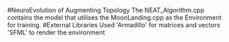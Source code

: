 #NeuroEvolution of Augmenting Topology
The NEAT_Algorithm.cpp contains the model that utilises the MoonLanding.cpp as the Environment for training.
#External Libraries Used
'Armadillo' for matrices and vectors
'SFML' to render the environment
